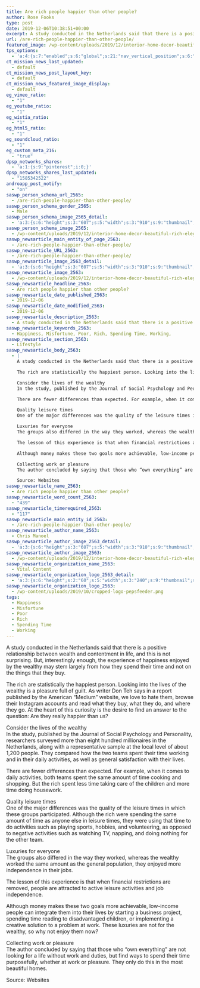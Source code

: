 ```yaml
---
title: Are rich people happier than other people?
author: Rose Fooks
type: post
date: 2019-12-06T10:38:51+00:00
excerpt: A study conducted in the Netherlands said that there is a positive relationship between wealth and contentment in life, and this is not surprising
url: /are-rich-people-happier-than-other-people/
featured_image: /wp-content/uploads/2019/12/interior-home-decor-beautiful-rich-elegant.jpg
tps_options:
  - 'a:4:{s:7:"enabled";s:6:"global";s:21:"nav_vertical_position";s:6:"global";s:23:"nav_hide_on_first_slide";b:0;s:23:"slide_loading_mechanism";s:6:"global";}'
ct_mission_news_last_updated:
  - default
ct_mission_news_post_layout_key:
  - default
ct_mission_news_featured_image_display:
  - default
eg_vimeo_ratio:
  - "1"
eg_youtube_ratio:
  - "1"
eg_wistia_ratio:
  - "1"
eg_html5_ratio:
  - "1"
eg_soundcloud_ratio:
  - "1"
eg_custom_meta_216:
  - "true"
dpsp_networks_shares:
  - 'a:1:{s:9:"pinterest";i:0;}'
dpsp_networks_shares_last_updated:
  - "1585342522"
androapp_post_notify:
  - "on"
saswp_person_schema_url_2565:
  - /are-rich-people-happier-than-other-people/
saswp_person_schema_gender_2565:
  - Male
saswp_person_schema_image_2565_detail:
  - 'a:3:{s:6:"height";s:3:"607";s:5:"width";s:3:"910";s:9:"thumbnail";s:101:"/wp-content/uploads/2019/12/interior-home-decor-beautiful-rich-elegant.jpg";}'
saswp_person_schema_image_2565:
  - /wp-content/uploads/2019/12/interior-home-decor-beautiful-rich-elegant.jpg
saswp_newsarticle_main_entity_of_page_2563:
  - /are-rich-people-happier-than-other-people/
saswp_newsarticle_URL_2563:
  - /are-rich-people-happier-than-other-people/
saswp_newsarticle_image_2563_detail:
  - 'a:3:{s:6:"height";s:3:"607";s:5:"width";s:3:"910";s:9:"thumbnail";s:101:"/wp-content/uploads/2019/12/interior-home-decor-beautiful-rich-elegant.jpg";}'
saswp_newsarticle_image_2563:
  - /wp-content/uploads/2019/12/interior-home-decor-beautiful-rich-elegant.jpg
saswp_newsarticle_headline_2563:
  - Are rich people happier than other people?
saswp_newsarticle_date_published_2563:
  - 2019-12-06
saswp_newsarticle_date_modified_2563:
  - 2019-12-06
saswp_newsarticle_description_2563:
  - A study conducted in the Netherlands said that there is a positive relationship between wealth and contentment in life, and this is not surprising
saswp_newsarticle_keywords_2563:
  - Happiness, Misfortune, Poor, Rich, Spending Time, Working,
saswp_newsarticle_section_2563:
  - Lifestyle
saswp_newsarticle_body_2563:
  - |
    A study conducted in the Netherlands said that there is a positive relationship between wealth and contentment in life, and this is not surprising. But, interestingly enough, the experience of happiness enjoyed by the wealthy may stem largely from how they spend their time and not on the things that they buy.

    The rich are statistically the happiest person. Looking into the lives of the wealthy is a pleasure full of guilt. As writer Don Teh says in a report published by the American "Medium" website, we love to hate them, browse their Instagram accounts and read what they buy, what they do, and where they go. At the heart of this curiosity is the desire to find an answer to the question: Are they really happier than us?

    Consider the lives of the wealthy
    In the study, published by the Journal of Social Psychology and Personality, researchers surveyed more than eight hundred millionaires in the Netherlands, along with a representative sample at the local level of about 1,200 people. They compared how the two teams spent their time working and in their daily activities, as well as general satisfaction with their lives.

    There are fewer differences than expected. For example, when it comes to daily activities, both teams spent the same amount of time cooking and shopping. But the rich spent less time taking care of the children and more time doing housework.

    Quality leisure times
    One of the major differences was the quality of the leisure times in which these groups participated. Although the rich were spending the same amount of time as anyone else in leisure times, they were using that time to do activities such as playing sports, hobbies, and volunteering, as opposed to negative activities such as watching TV, napping, and doing nothing for the other team.

    Luxuries for everyone
    The groups also differed in the way they worked, whereas the wealthy worked the same amount as the general population, they enjoyed more independence in their jobs.

    The lesson of this experience is that when financial restrictions are removed, people are attracted to active leisure activities and job independence.

    Although money makes these two goals more achievable, low-income people can integrate them into their lives by starting a business project, spending time reading to disadvantaged children, or implementing a creative solution to a problem at work. These luxuries are not for the wealthy, so why not enjoy them now?

    Collecting work or pleasure
    The author concluded by saying that those who “own everything” are not looking for a life without work and duties, but find ways to spend their time purposefully, whether at work or pleasure. They only do this in the most beautiful homes.

    Source: Websites
saswp_newsarticle_name_2563:
  - Are rich people happier than other people?
saswp_newsarticle_word_count_2563:
  - "439"
saswp_newsarticle_timerequired_2563:
  - "117"
saswp_newsarticle_main_entity_id_2563:
  - /are-rich-people-happier-than-other-people/
saswp_newsarticle_author_name_2563:
  - Chris Manoel
saswp_newsarticle_author_image_2563_detail:
  - 'a:3:{s:6:"height";s:3:"607";s:5:"width";s:3:"910";s:9:"thumbnail";s:101:"/wp-content/uploads/2019/12/interior-home-decor-beautiful-rich-elegant.jpg";}'
saswp_newsarticle_author_image_2563:
  - /wp-content/uploads/2019/12/interior-home-decor-beautiful-rich-elegant.jpg
saswp_newsarticle_organization_name_2563:
  - Vital Content
saswp_newsarticle_organization_logo_2563_detail:
  - 'a:3:{s:6:"height";s:2:"60";s:5:"width";s:3:"240";s:9:"thumbnail";s:82:"/wp-content/uploads/2019/10/cropped-logo-pepsfeeder.png";}'
saswp_newsarticle_organization_logo_2563:
  - /wp-content/uploads/2019/10/cropped-logo-pepsfeeder.png
tags:
  - Happiness
  - Misfortune
  - Poor
  - Rich
  - Spending Time
  - Working
---
```


A study conducted in the Netherlands said that there is a positive relationship between wealth and contentment in life, and this is not surprising. But, interestingly enough, the experience of happiness enjoyed by the wealthy may stem largely from how they spend their time and not on the things that they buy.

The rich are statistically the happiest person. Looking into the lives of the wealthy is a pleasure full of guilt. As writer Don Teh says in a report published by the American &#8220;Medium&#8221; website, we love to hate them, browse their Instagram accounts and read what they buy, what they do, and where they go. At the heart of this curiosity is the desire to find an answer to the question: Are they really happier than us?

Consider the lives of the wealthy  
In the study, published by the Journal of Social Psychology and Personality, researchers surveyed more than eight hundred millionaires in the Netherlands, along with a representative sample at the local level of about 1,200 people. They compared how the two teams spent their time working and in their daily activities, as well as general satisfaction with their lives.

There are fewer differences than expected. For example, when it comes to daily activities, both teams spent the same amount of time cooking and shopping. But the rich spent less time taking care of the children and more time doing housework.

Quality leisure times  
One of the major differences was the quality of the leisure times in which these groups participated. Although the rich were spending the same amount of time as anyone else in leisure times, they were using that time to do activities such as playing sports, hobbies, and volunteering, as opposed to negative activities such as watching TV, napping, and doing nothing for the other team.

Luxuries for everyone  
The groups also differed in the way they worked, whereas the wealthy worked the same amount as the general population, they enjoyed more independence in their jobs.

The lesson of this experience is that when financial restrictions are removed, people are attracted to active leisure activities and job independence.

Although money makes these two goals more achievable, low-income people can integrate them into their lives by starting a business project, spending time reading to disadvantaged children, or implementing a creative solution to a problem at work. These luxuries are not for the wealthy, so why not enjoy them now?

Collecting work or pleasure  
The author concluded by saying that those who “own everything” are not looking for a life without work and duties, but find ways to spend their time purposefully, whether at work or pleasure. They only do this in the most beautiful homes.

Source: Websites

